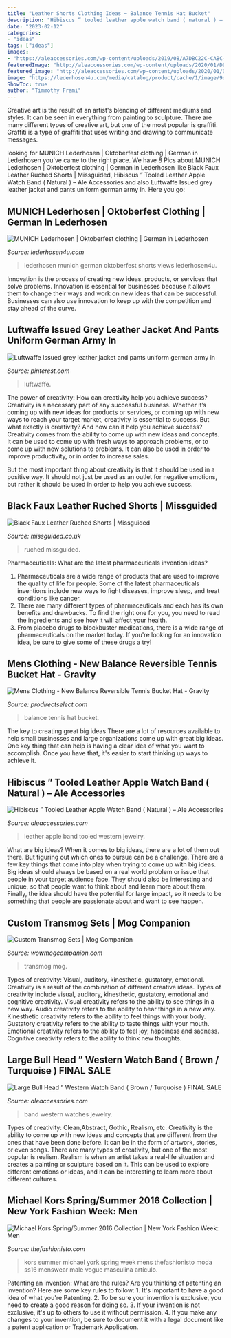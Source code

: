 ```yaml
---
title: "Leather Shorts Clothing Ideas ~ Balance Tennis Hat Bucket"
description: "Hibiscus ” tooled leather apple watch band ( natural ) – ale accessories"
date: "2023-02-12"
categories:
- "ideas"
tags: ["ideas"]
images:
- "https://aleaccessories.com/wp-content/uploads/2019/08/A7DBC22C-CABC-4B1B-85B8-1CE6B2391BB0.jpeg"
featuredImage: "http://aleaccessories.com/wp-content/uploads/2020/01/D94EE17C-F841-4C9C-A995-17E18A666B5D.jpeg"
featured_image: "http://aleaccessories.com/wp-content/uploads/2020/01/D94EE17C-F841-4C9C-A995-17E18A666B5D.jpeg"
image: "https://lederhosen4u.com/media/catalog/product/cache/1/image/9df78eab33525d08d6e5fb8d27136e95/l/e/lederhosen_shorts_munich_by_lederhosen4u_3_.jpg"
ShowToc: true
author: "Timmothy Frami"
---
```



Creative art is the result of an artist's blending of different mediums and styles. It can be seen in everything from painting to sculpture. There are many different types of creative art, but one of the most popular is graffiti. Graffiti is a type of graffiti that uses writing and drawing to communicate messages.

	

		
looking for MUNICH Lederhosen | Oktoberfest clothing | German in Lederhosen you've came to the right place. We have 8 Pics about MUNICH Lederhosen | Oktoberfest clothing | German in Lederhosen like Black Faux Leather Ruched Shorts | Missguided, Hibiscus ” Tooled Leather Apple Watch Band ( Natural ) – Ale Accessories and also Luftwaffe Issued grey leather jacket and pants uniform german army in. Here you go:
		
    
## MUNICH Lederhosen | Oktoberfest Clothing | German In Lederhosen

<img loading=lazy src="https://lederhosen4u.com/media/catalog/product/cache/1/image/9df78eab33525d08d6e5fb8d27136e95/l/e/lederhosen_shorts_munich_by_lederhosen4u_3_.jpg" onerror="this.onerror=null;this.src='https://tse2.mm.bing.net/th?id=OIP.GNGWGJ5bVRgH_rCdWJgx1wHaLH&amp;pid=15.1';" alt="MUNICH Lederhosen | Oktoberfest clothing | German in Lederhosen">

_Source: lederhosen4u.com_

>lederhosen munich german oktoberfest shorts views lederhosen4u. 

	

Innovation is the process of creating new ideas, products, or services that solve problems. Innovation is essential for businesses because it allows them to change their ways and work on new ideas that can be successful. Businesses can also use innovation to keep up with the competition and stay ahead of the curve.

    
## Luftwaffe Issued Grey Leather Jacket And Pants Uniform German Army In

<img loading=lazy src="https://i.pinimg.com/736x/88/c4/f8/88c4f8f6b43476f3c080c83e401062cb.jpg" onerror="this.onerror=null;this.src='https://tse1.mm.bing.net/th?id=OIP.AwUB9xRMcy7A301JJyS0GgHaLK&amp;pid=15.1';" alt="Luftwaffe Issued grey leather jacket and pants uniform german army in">

_Source: pinterest.com_

>luftwaffe. 

	

The power of creativity: How can creativity help you achieve success?
Creativity is a necessary part of any successful business. Whether it’s coming up with new ideas for products or services, or coming up with new ways to reach your target market, creativity is essential to success. But what exactly is creativity? And how can it help you achieve success?
Creativity comes from the ability to come up with new ideas and concepts. It can be used to come up with fresh ways to approach problems, or to come up with new solutions to problems. It can also be used in order to improve productivity, or in order to increase sales.

But the most important thing about creativity is that it should be used in a positive way. It should not just be used as an outlet for negative emotions, but rather it should be used in order to help you achieve success.

    
## Black Faux Leather Ruched Shorts | Missguided

<img loading=lazy src="https://media.missguided.com/i/missguided/H9884666_02?fmt=jpeg&amp;fmt.jpeg.interlaced=true&amp;$product-page__main--2x$" onerror="this.onerror=null;this.src='https://tse3.mm.bing.net/th?id=OIP.G4Sz7kyAEiY1RjEKzn8FDAHaKu&amp;pid=15.1';" alt="Black Faux Leather Ruched Shorts | Missguided">

_Source: missguided.co.uk_

>ruched missguided. 

	

Pharmaceuticals: What are the latest pharmaceuticals invention ideas?
1. Pharmaceuticals are a wide range of products that are used to improve the quality of life for people. Some of the latest pharmaceuticals inventions include new ways to fight diseases, improve sleep, and treat conditions like cancer.
2. There are many different types of pharmaceuticals and each has its own benefits and drawbacks. To find the right one for you, you need to read the ingredients and see how it will affect your health.
3. From placebo drugs to blockbuster medications, there is a wide range of pharmaceuticals on the market today. If you're looking for an innovation idea, be sure to give some of these drugs a try!

    
## Mens Clothing - New Balance Reversible Tennis Bucket Hat - Gravity

<img loading=lazy src="http://www.prodirectselect.com/productimages/V3_1_Main/142081.jpg" onerror="this.onerror=null;this.src='https://tse3.mm.bing.net/th?id=OIP.ckzp6V4eSTRFtft6_1Qc0wHaHa&amp;pid=15.1';" alt="Mens Clothing - New Balance Reversible Tennis Bucket Hat - Gravity">

_Source: prodirectselect.com_

>balance tennis hat bucket. 

	

The key to creating great big ideas
There are a lot of resources available to help small businesses and large organizations come up with great big ideas. One key thing that can help is having a clear idea of what you want to accomplish. Once you have that, it's easier to start thinking up ways to achieve it.

    
## Hibiscus ” Tooled Leather Apple Watch Band ( Natural ) – Ale Accessories

<img loading=lazy src="https://aleaccessories.com/wp-content/uploads/2019/08/A7DBC22C-CABC-4B1B-85B8-1CE6B2391BB0.jpeg" onerror="this.onerror=null;this.src='https://tse1.mm.bing.net/th?id=OIP.SklqNnNQU8I8CGnmCMQ-oAHaJ4&amp;pid=15.1';" alt="Hibiscus ” Tooled Leather Apple Watch Band ( Natural ) – Ale Accessories">

_Source: aleaccessories.com_

>leather apple band tooled western jewelry. 

	

What are big ideas?
When it comes to big ideas, there are a lot of them out there. But figuring out which ones to pursue can be a challenge. There are a few key things that come into play when trying to come up with big ideas. 
Big ideas should always be based on a real world problem or issue that people in your target audience face. They should also be interesting and unique, so that people want to think about and learn more about them. Finally, the idea should have the potential for large impact, so it needs to be something that people are passionate about and want to see happen.

    
## Custom Transmog Sets | Mog Companion

<img loading=lazy src="https://wowmogcompanion.com/sites/default/files/transmogideas/polychrom_priest.jpg" onerror="this.onerror=null;this.src='https://tse4.mm.bing.net/th?id=OIP.6SbZg18K1Zx-CofQF0T-JQHaLt&amp;pid=15.1';" alt="Custom Transmog Sets | Mog Companion">

_Source: wowmogcompanion.com_

>transmog mog. 

	

Types of creativity: Visual, auditory, kinesthetic, gustatory, emotional.
Creativity is a result of the combination of different creative ideas. Types of creativity include visual, auditory, kinesthetic, gustatory, emotional and cognitive creativity. Visual creativity refers to the ability to see things in a new way. Audio creativity refers to the ability to hear things in a new way. Kinesthetic creativity refers to the ability to feel things with your body. Gustatory creativity refers to the ability to taste things with your mouth. Emotional creativity refers to the ability to feel joy, happiness and sadness. Cognitive creativity refers to the ability to think new thoughts.

    
## Large Bull Head ” Western Watch Band ( Brown / Turquoise ) FINAL SALE

<img loading=lazy src="http://aleaccessories.com/wp-content/uploads/2020/01/D94EE17C-F841-4C9C-A995-17E18A666B5D.jpeg" onerror="this.onerror=null;this.src='https://tse1.mm.bing.net/th?id=OIP._W3PZ7I2KZ1grg_KD_WR9QHaJ4&amp;pid=15.1';" alt="Large Bull Head ” Western Watch Band ( Brown / Turquoise ) FINAL SALE">

_Source: aleaccessories.com_

>band western watches jewelry. 

	

Types of creativity: Clean,Abstract, Gothic, Realism, etc.
Creativity is the ability to come up with new ideas and concepts that are different from the ones that have been done before. It can be in the form of artwork, stories, or even songs. There are many types of creativity, but one of the most popular is realism. Realism is when an artist takes a real-life situation and creates a painting or sculpture based on it. This can be used to explore different emotions or ideas, and it can be interesting to learn more about different cultures.

    
## Michael Kors Spring/Summer 2016 Collection | New York Fashion Week: Men

<img loading=lazy src="https://www.thefashionisto.com/wp-content/uploads/2015/07/Michael-Kors-Spring-Summer-2016-Collection-Look-Book-New-York-Fashion-Week-Men-016.jpg" onerror="this.onerror=null;this.src='https://tse2.mm.bing.net/th?id=OIP.zyNm3RBpAzKQbqVx80m8iwHaLG&amp;pid=15.1';" alt="Michael Kors Spring/Summer 2016 Collection | New York Fashion Week: Men">

_Source: thefashionisto.com_

>kors summer michael york spring week mens thefashionisto moda ss16 menswear male vogue masculina artículo. 

	

Patenting an invention: What are the rules?
Are you thinking of patenting an invention? Here are some key rules to follow: 1. It's important to have a good idea of what you're Patenting. 
2. To be sure your invention is exclusive, you need to create a good reason for doing so. 
3. If your invention is not exclusive, it's up to others to use it without permission. 4. If you make any changes to your invention, be sure to document it with a legal document like a patent application or Trademark Application. 
